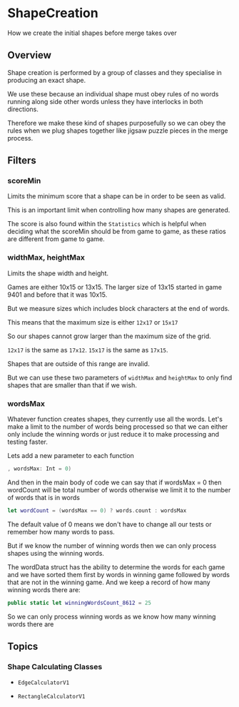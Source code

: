 # ShapeCreation

How we create the initial shapes before merge takes over 

## Overview

Shape creation is performed by a group of classes and they specialise in producing an exact shape.

We use these because an individual shape must obey rules of no words running along side other words unless they have interlocks in both directions.

Therefore we make these kind of shapes purposefully so we can obey the rules when we plug shapes together like jigsaw puzzle pieces in the merge process.


## Filters

### scoreMin

Limits the minimum score that a shape can be in order to be seen as valid.

This is an important limit when controlling how many shapes are generated.  

The score is also found within the `Statistics` which is helpful when deciding what the scoreMin should be from game to game, as these ratios are different from game to game.

### widthMax, heightMax

Limits the shape width and height.

Games are either 10x15 or 13x15.  The larger size of 13x15 started in game 9401 and before that it was 10x15.

But we measure sizes which includes block characters at the end of words.

This means that the maximum size is either `12x17` or `15x17`

So our shapes cannot grow larger than the maximum size of the grid.

`12x17` is the same as `17x12`.  `15x17` is the same as `17x15`.

Shapes that are outside of this range are invalid.

But we can use these two parameters of `widthMax` and `heightMax` to only find shapes that are smaller than that if we wish.

### wordsMax

Whatever function creates shapes, they currently use all the words.  Let's make a limit to the number of words being processed so that we can either only include the winning words or just reduce it to make processing and testing faster.

Lets add a new parameter to each function

``` swift
, wordsMax: Int = 0)
```

And then in the main body of code we can say that if wordsMax = 0 then wordCount will be total number of words otherwise we limit it to the number of words that is in words

``` swift
let wordCount = (wordsMax == 0) ? words.count : wordsMax
```

The default value of 0 means we don't have to change all our tests or remember how many words to pass.

But if we know the number of winning words then we can only process shapes using the winning words.

The wordData struct has the ability to determine the words for each game and we have sorted them first by words in winning game followed by words that are not in the winning game.  And we keep a record of how many winning words there are:

``` swift
public static let winningWordsCount_8612 = 25
```

So we can only process winning words as we know how many winning words there are

## Topics

### Shape Calculating Classes

- ``EdgeCalculatorV1``

- ``RectangleCalculatorV1``
